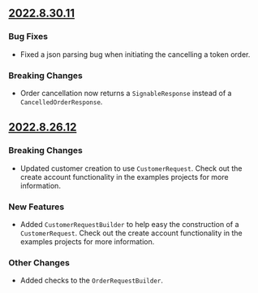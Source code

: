 ## [2022.8.30.11](https://gitlab.com/quantoz-public/nexus-sdk-dotnet/-/packages/8923295)

### Bug Fixes
* Fixed a json parsing bug when initiating the cancelling a token order.

### Breaking Changes
* Order cancellation now returns a `SignableResponse` instead of a `CancelledOrderResponse`.

## [2022.8.26.12](https://gitlab.com/quantoz-public/nexus-sdk-dotnet/-/packages/8862706)

### Breaking Changes
* Updated customer creation to use `CustomerRequest`. Check out the create account functionality in the examples projects for more information.

### New Features
* Added `CustomerRequestBuilder` to help easy the construction of a `CustomerRequest`. Check out the create account functionality in the examples projects for more information.

### Other Changes
* Added checks to the `OrderRequestBuilder`.
